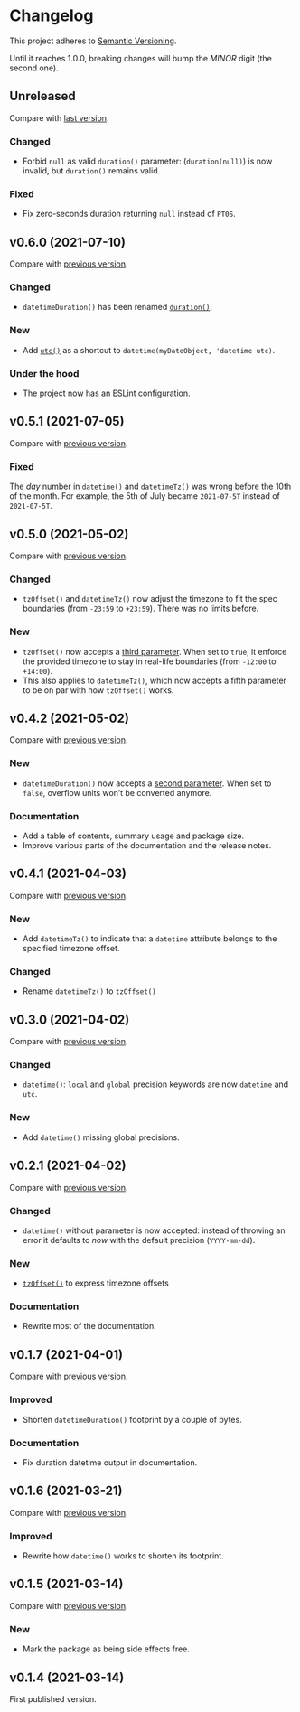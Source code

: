 # Changelog

This project adheres to [Semantic Versioning](https://semver.org/spec/v2.0.0.html).

Until it reaches 1.0.0, breaking changes will bump the _MINOR_ digit (the second one).

## Unreleased

Compare with [last version](https://github.com/meduzen/datetime-attribute/compare/0.6.0...main).

### Changed

- Forbid `null` as valid `duration()` parameter: (`duration(null)`) is now invalid, but `duration()` remains valid.

### Fixed

- Fix zero-seconds duration returning `null` instead of `PT0S`.

## v0.6.0 (2021-07-10)

Compare with [previous version](https://github.com/meduzen/datetime-attribute/compare/0.5.1...0.6.0).

### Changed

- `datetimeDuration()` has been renamed [`duration()`](https://github.com/meduzen/datetime-attribute#expressing-durations-with-duration).

### New

- Add [`utc()`](https://github.com/meduzen/datetime-attribute#the-utc-shortcut) as a shortcut to `datetime(myDateObject, 'datetime utc)`.

### Under the hood

- The project now has an ESLint configuration.

## v0.5.1 (2021-07-05)

Compare with [previous version](https://github.com/meduzen/datetime-attribute/compare/0.5.0...0.5.1).

### Fixed

The _day_ number in `datetime()` and `datetimeTz()` was wrong before the 10th of the month. For example, the 5th of July became `2021-07-5T` instead of `2021-07-5T`.

## v0.5.0 (2021-05-02)

Compare with [previous version](https://github.com/meduzen/datetime-attribute/compare/0.4.2...0.5.0).

### Changed

- `tzOffset()` and `datetimeTz()` now adjust the timezone to fit the spec boundaries (from `-23:59` to `+23:59`). There was no limits before.

### New

- `tzOffset()` now accepts a [third parameter](https://github.com/meduzen/datetime-attribute#real-life-timezone-offset). When set to `true`, it enforce the provided timezone to stay in real-life boundaries (from `-12:00` to `+14:00`).
- This also applies to `datetimeTz()`, which now accepts a fifth parameter to be on par with how `tzOffset()` works.

## v0.4.2 (2021-05-02)

Compare with [previous version](https://github.com/meduzen/datetime-attribute/compare/0.4.1...0.4.2).

### New

- `datetimeDuration()` now accepts a [second parameter](https://github.com/meduzen/datetime-attribute#units-overflow). When set to `false`, overflow units won’t be converted anymore. 

### Documentation

- Add a table of contents, summary usage and package size.
- Improve various parts of the documentation and the release notes.

## v0.4.1 (2021-04-03)

Compare with [previous version](https://github.com/meduzen/datetime-attribute/compare/0.3.0...0.4.1).

### New

- Add `datetimeTz()` to indicate that a `datetime` attribute belongs to the specified timezone offset.

### Changed

- Rename `datetimeTz()` to `tzOffset()`

## v0.3.0 (2021-04-02)

Compare with [previous version](https://github.com/meduzen/datetime-attribute/compare/0.2.1...0.3.0).

### Changed

- `datetime()`: `local` and `global` precision keywords are now `datetime` and `utc`.

### New

- Add `datetime()` missing global precisions.

## v0.2.1 (2021-04-02)

Compare with [previous version](https://github.com/meduzen/datetime-attribute/compare/0.1.7...0.2.1).

### Changed

- `datetime()` without parameter is now accepted: instead of throwing an error it defaults to _now_ with the default precision (`YYYY-mm-dd`).

### New

- [`tzOffset()`](https://github.com/meduzen/datetime-attribute#expressing-timezone-offsets-with-tzOffset) to express timezone offsets

### Documentation

- Rewrite most of the documentation.

## v0.1.7 (2021-04-01)

Compare with [previous version](https://github.com/meduzen/datetime-attribute/compare/0.1.6...0.1.7).

### Improved

- Shorten `datetimeDuration()` footprint by a couple of bytes.

### Documentation

- Fix duration datetime output in documentation.

## v0.1.6 (2021-03-21)

Compare with [previous version](https://github.com/meduzen/datetime-attribute/compare/0.1.5...0.1.6).

### Improved

- Rewrite how `datetime()` works to shorten its footprint.

## v0.1.5 (2021-03-14)

Compare with [previous version](https://github.com/meduzen/datetime-attribute/compare/0.1.4...0.1.5).

### New

- Mark the package as being side effects free.

## v0.1.4 (2021-03-14)

First published version.
